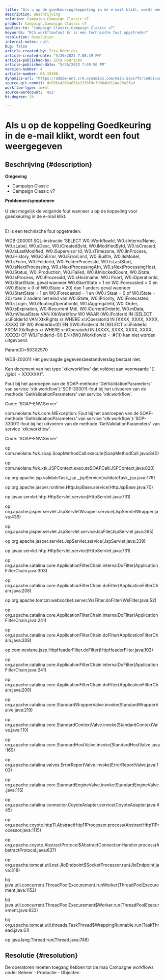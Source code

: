 ```yaml
---
title: "Als u op de goedkeuringskoppeling in de e-mail klikt, wordt een fout weergegeven"
description: Beschrijving
solution: Campaign,Campaign Classic v7
product: Campaign,Campaign Classic v7
applies-to: "Campaign Classic,Campaign Classic v7"
keywords: "KCS,workflowfout Er is een technische fout opgetreden"
resolution: Resolution
internal-notes: null
bug: false
article-created-by: Zita Rodricks
article-created-date: "5/26/2023 7:08:39 PM"
article-published-by: Zita Rodricks
article-published-date: "5/26/2023 7:09:50 PM"
version-number: 4
article-number: KA-19380
dynamics-url: "https://adobe-ent.crm.dynamics.com/main.aspx?forceUCI=1&pagetype=entityrecord&etn=knowledgearticle&id=9520e7b5-f8fb-ed11-8849-6045bd0063aa"
source-git-commit: de036e4262a676e2ff8f8cfb384b8124a20a2fad
workflow-type: tm+mt
source-wordcount: '421'
ht-degree: 2%

---
```


# Als u op de koppeling Goedkeuring in de e-mail klikt, wordt een fout weergegeven

## Beschrijving {#description}

<b>Omgeving</b>
- Campaign Classic
- Campaign Classic v7



<b>Problemen/symptomen</b><br><br>U ziet mogelijk de volgende fout wanneer u op de koppeling voor goedkeuring in de e-mail klikt.<br><br>


Er is een technische fout opgetreden:

WDB-200001 SQL-instructie &#39;SELECT W0.iWorkflowId, W0.sInternalName, W0.sLabel, W0.sDesc, W0.iCreatedById, W0.iModifiedById, W0.tsCreated, W0.tsLastModified, W0.iSupervisor Id, W0.sTimezone, W0.iInProcess, W0.iHistory, W0.iOnError, W0.iErrorLimit, W0.iBuiltIn, W0.iIsModel, W0.sForm, W0.iFolderId, W0.iFolderProcessId, W0.tsLastStart, W0.tsNextProcessing, W0.sNextProcessingAfn, W0.sNextProcessingHost, W0.iStatus, W0.iProduction, W0.iFailed, W0.iUnlockedCount, W0.iState, W0.tsProcess, W0.iProcessId, W0.sHostname, W0.i Poort, W0.iOperationId, W0.iStartState, geval wanneer W0.iStartState = 1 en W0.iForecasted = 0 en (W0.iState = 0 of W0.iState = 20) dan 1 anders geval wanneer W0.iStartState = 1 en W0.iForecasted = 1 en (W0.i Staat = 0 of W0.iState = 20) toen 2 anders het eind van W0.iState, W0.iPriority, W0.iForecasted, W0.sLogin, W0.iRoutingOperationId, W0.iAggregateId, W0.iOrder, W0.tsExpiration, W0.iRecurrent Mdl, W0.iCurrentOrderId, W0.mData, W0.mVisualState VAN XtkWorkflow W0 WAAR (W0.iFolderId IN (SELECT xr.iFolderId VAN XtkRights xr WHERE xr.iOperatorId IN (XXXX, XXXX, XXXX, XXXX) OF W0 iFolderId=0)) EN ((W0.iFolderId IN (SELECT xr.iFolderId FROM XtkRights xr WHERE xr.iOperatorId IN (XXXX, XXXX, XXXX, XXXX, XXXX)) OF W0.iFolderId=0)) EN ((W0.iWorkflowId = :#(1)) kan niet worden uitgevoerd.

Param(0)=50302570



WDB-200011 Het gevraagde gegevensbestandverslag bestaat niet.

Kan document van het type &#39;xtk:workflow&#39; dat voldoet aan voorwaarde &#39;(`[` /@id`]`  = XXXXXX)&quot;.



Fout bij het aanroepen van de SOAP-methode &#39;GetValidationParameters&#39; van service &#39;xtk:workflow&#39;):&#39;SOP-330011-fout bij het uitvoeren van de methode &#39;GetValidationParameters&#39; van service &#39;xtk:workflow&#39;.



Code: &#39;SOAP-ENV:Server&#39;

com.neolane.fwk.core.NlException: Fout bij het aanroepen van de SOAP-methode &#39;GetValidationParameters&#39; van service &#39;xtk:workflow&#39;):&#39;SOP-330011-fout bij het uitvoeren van de methode &#39;GetValidationParameters&#39; van service &#39;xtk:workflow&#39;.

Code: &#39;SOAP-ENV:Server&#39;

op com.neolane.fwk.soap.SoapMethodCall.execute(SoapMethodCall.java:840)

op com.neolane.fwk.xtk.JSPContext.executeSOAPCall(JSPContext.java:820)

op org.apache.jsp.validateTask_jsp._jspService(validateTask_jsp.java:176)

op org.apache.jasper.runtime.HttpJspBase.service(HttpJspBase.java:70)

op javax.servlet.http.HttpServlet.service(HttpServlet.java:731)

op org.apache.jasper.servlet.JspServletWrapper.service(JspServletWrapper.java:439)

op org.apache.jasper.servlet.JspServlet.serviceJspFile(JspServlet.java:395)

op org.apache.jasper.servlet.JspServlet.service(JspServlet.java:339)

op javax.servlet.http.HttpServlet.service(HttpServlet.java:731)

op org.apache.catalina.core.ApplicationFilterChain.internalDoFilter(ApplicationFilterChain.java:303)

op org.apache.catalina.core.ApplicationFilterChain.doFilter(ApplicationFilterChain.java:208)

op org.apache.tomcat.websocket.server.WsFilter.doFilter(WsFilter.java:52)

op org.apache.catalina.core.ApplicationFilterChain.internalDoFilter(ApplicationFilterChain.java:241)

op org.apache.catalina.core.ApplicationFilterChain.doFilter(ApplicationFilterChain.java:208)

op com.neolane.jssp.HttpHeaderFilter.doFilter(HttpHeaderFilter.java:102)

op org.apache.catalina.core.ApplicationFilterChain.internalDoFilter(ApplicationFilterChain.java:241)

op org.apache.catalina.core.ApplicationFilterChain.doFilter(ApplicationFilterChain.java:208)

op org.apache.catalina.core.StandardWrapperValve.invoke(StandardWrapperValve.java:219)

op org.apache.catalina.core.StandardContextValve.invoke(StandardContextValve.java:110)

op org.apache.catalina.core.StandardHostValve.invoke(StandardHostValve.java:169)

op org.apache.catalina.valves.ErrorReportValve.invoke(ErrorReportValve.java:103)

op org.apache.catalina.core.StandardEngineValve.invoke(StandardEngineValve.java:116)

op org.apache.catalina.connector.CoyoteAdapter.service(CoyoteAdapter.java:445)

op org.apache.coyote.http11.AbstractHttp11Processor.process(AbstractHttp11Processor.java:1115)

op org.apache.coyote.AbstractProtocol$AbstractConnectionHandler.process(AbstractProtocol.java:637)

op org.apache.tomcat.util.net.JIoEndpoint$SocketProcessor.run(JIoEndpoint.java:318)

bij java.util.concurrent.ThreadPoolExecurement.runWorker(ThreadPoolExecurement.java:1152)

bij java.util.concurrent.ThreadPoolExecurement$Worker.run(ThreadPoolExecurement.java:622)

bij org.apache.tomcat.util.threads.TaskThread$WrappingRunnable.run(TaskThread.java:61)

op java.lang.Thread.run(Thread.java:748)


## Resolutie {#resolution}


De operatoren moeten toegang hebben tot de map Campagne workflows onder Beheer - Productie - Objecten.
